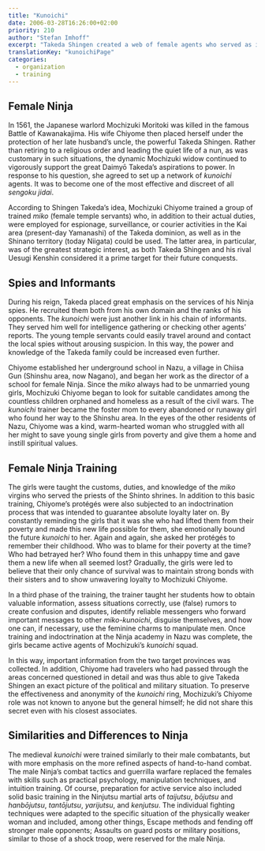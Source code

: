 ```yaml
---
title: "Kunoichi"
date: 2006-03-28T16:26:00+02:00
priority: 210
author: "Stefan Imhoff"
excerpt: "Takeda Shingen created a web of female agents who served as informants and spies, able to influence opponents through other, more subtle methods that the Ninja could not. Nevertheless, the female agents enjoyed a similar basic training as the men."
translationKey: "kunoichiPage"
categories:
  - organization
  - training
---
```


## Female Ninja

In 1561, the Japanese warlord Mochizuki Moritoki was killed in the famous Battle of Kawanakajima. His wife Chiyome then placed herself under the protection of her late husband’s uncle, the powerful Takeda Shingen. Rather than retiring to a religious order and leading the quiet life of a nun, as was customary in such situations, the dynamic Mochizuki widow continued to vigorously support the great Daimyō Takeda’s aspirations to power. In response to his question, she agreed to set up a network of _kunoichi_ agents. It was to become one of the most effective and discreet of all _sengoku jidai_.

According to Shingen Takeda’s idea, Mochizuki Chiyome trained a group of trained _miko_ (female temple servants) who, in addition to their actual duties, were employed for espionage, surveillance, or courier activities in the Kai area (present-day Yamanashi) of the Takeda dominion, as well as in the Shinano territory (today Niigata) could be used. The latter area, in particular, was of the greatest strategic interest, as both Takeda Shingen and his rival Uesugi Kenshin considered it a prime target for their future conquests.

## Spies and Informants

During his reign, Takeda placed great emphasis on the services of his Ninja spies. He recruited them both from his own domain and the ranks of his opponents. The _kunoichi_ were just another link in his chain of informants. They served him well for intelligence gathering or checking other agents’ reports. The young temple servants could easily travel around and contact the local spies without arousing suspicion. In this way, the power and knowledge of the Takeda family could be increased even further.

Chiyome established her underground school in Nazu, a village in Chiisa Gun (Shinshu area, now Nagano), and began her work as the director of a school for female Ninja. Since the _miko_ always had to be unmarried young girls, Mochizuki Chiyome began to look for suitable candidates among the countless children orphaned and homeless as a result of the civil wars. The _kunoichi_ trainer became the foster mom to every abandoned or runaway girl who found her way to the Shinshu area. In the eyes of the other residents of Nazu, Chiyome was a kind, warm-hearted woman who struggled with all her might to save young single girls from poverty and give them a home and instill spiritual values.

## Female Ninja Training

The girls were taught the customs, duties, and knowledge of the _miko_ virgins who served the priests of the Shinto shrines. In addition to this basic training, Chiyome’s protégés were also subjected to an indoctrination process that was intended to guarantee absolute loyalty later on. By constantly reminding the girls that it was she who had lifted them from their poverty and made this new life possible for them, she emotionally bound the future _kunoichi_ to her. Again and again, she asked her protégés to remember their childhood. Who was to blame for their poverty at the time? Who had betrayed her? Who found them in this unhappy time and gave them a new life when all seemed lost? Gradually, the girls were led to believe that their only chance of survival was to maintain strong bonds with their sisters and to show unwavering loyalty to Mochizuki Chiyome.

In a third phase of the training, the trainer taught her students how to obtain valuable information, assess situations correctly, use (false) rumors to create confusion and disputes, identify reliable messengers who forward important messages to other _miko-kunoichi_, disguise themselves, and how one can, if necessary, use the feminine charms to manipulate men. Once training and indoctrination at the Ninja academy in Nazu was complete, the girls became active agents of Mochizuki’s _kunoichi_ squad.

In this way, important information from the two target provinces was collected. In addition, Chiyome had travelers who had passed through the areas concerned questioned in detail and was thus able to give Takeda Shingen an exact picture of the political and military situation. To preserve the effectiveness and anonymity of the _kunoichi_ ring, Mochizuki’s Chiyome role was not known to anyone but the general himself; he did not share this secret even with his closest associates.

## Similarities and Differences to Ninja

The medieval _kunoichi_ were trained similarly to their male combatants, but with more emphasis on the more refined aspects of hand-to-hand combat. The male Ninja’s combat tactics and guerrilla warfare replaced the females with skills such as practical psychology, manipulation techniques, and intuition training. Of course, preparation for active service also included solid basic training in the Ninjutsu martial arts of _taijutsu_, _bōjutsu_ and _hanbōjutsu_, _tantōjutsu_, _yarijutsu_, and _kenjutsu_. The individual fighting techniques were adapted to the specific situation of the physically weaker woman and included, among other things, Escape methods and fending off stronger male opponents; Assaults on guard posts or military positions, similar to those of a shock troop, were reserved for the male Ninja.
